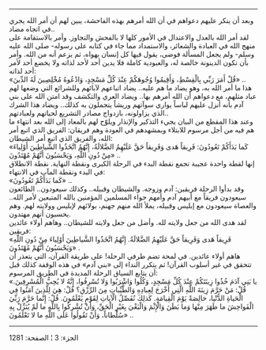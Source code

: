 ------------------------------------------------------------------------

وبعد أن ينكر عليهم دعواهم في أن الله أمرهم بهذه الفاحشة، يبين لهم أن أمر
الله يجري في اتجاه مضاد..  
لقد أمر الله بالعدل والاعتدال في الأمور كلها لا بالفحش والتجاوز. وأمر
بالاستقامة على منهج الله في العبادة والشعائر، والاستمداد مما جاء في
كتابه على رسوله- صلى الله عليه وسلم- ولم يجعل المسألة فوضى، يقول فيها كل
إنسان بهواه، ثم يزعم أنه من الله. وأمر بأن تكون الدينونة خالصة له،
والعبودية كاملة فلا يدين أحد لأحد لذاته ولا يخضع أحد لأمر أحد لذاته:  
«قُلْ أَمَرَ رَبِّي بِالْقِسْطِ، وَأَقِيمُوا وُجُوهَكُمْ عِنْدَ كُلِّ مَسْجِدٍ، وَادْعُوهُ مُخْلِصِينَ لَهُ الدِّينَ»
..  
هذا ما أمر الله به، وهو يضاد ما هم عليه.. يضاد اتباعهم لآبائهم وللشرائع
التي وضعها لهم عباد مثلهم، مع دعواهم أن الله أمرهم بها.. ويضاد العري
والتكشف وقد امتن الله على بني آدم بأنه أنزل عليهم لباساً يواري سوآتهم
وريشاً يتجملون به كذلك.. ويضاد هذا الشرك الذي يزاولونه، بازدواج مصادر
التشريع لحياتهم ولعبادتهم..  
وعند هذا المقطع من البيان يجيء التذكير والإنذار ويلوّح لهم بالمعاد إلى
الله بعد انتهاء ما هم فيه من أجل مرسوم للابتلاء وبمشهدهم في العودة وهم
فريقان: الفريق الذي اتبع أمر الله، والفريق الذي اتبع أمر الشيطان:  
«كَما بَدَأَكُمْ تَعُودُونَ: فَرِيقاً هَدى وَفَرِيقاً حَقَّ عَلَيْهِمُ الضَّلالَةُ، إِنَّهُمُ اتَّخَذُوا
الشَّياطِينَ أَوْلِياءَ مِنْ دُونِ اللَّهِ، وَيَحْسَبُونَ أَنَّهُمْ مُهْتَدُونَ» ..  
إنها لقطة واحدة عجيبة تجمع نقطة البدء في الرحلة الكبرى ونقطة النهاية.
نقطة الانطلاق في البدء ونقطة المآب في الانتهاء:  
«كَما بَدَأَكُمْ تَعُودُونَ» ..  
وقد بدأوا الرحلة فريقين: آدم وزوجه. والشيطان وقبيله.. وكذلك سيعودون..
الطائعون سيعودون فريقاً مع أبيهم آدم وأمهم حواء المسلمين المؤمنين بالله
المتبعين لأمر الله.. والعصاة سيعودون مع إبليس وقبيله، يملأ الله منهم
جهنم، بولائهم لإبليس وولايته لهم. وهم يحسبون أنهم مهتدون.  
لقد هدى الله من جعل ولايته لله. وأضل من جعل ولايته للشيطان.. وهاهم أولاء
عائدين فريقين:  
«فَرِيقاً هَدى وَفَرِيقاً حَقَّ عَلَيْهِمُ الضَّلالَةُ. إِنَّهُمُ اتَّخَذُوا الشَّياطِينَ أَوْلِياءَ مِنْ دُونِ
اللَّهِ وَيَحْسَبُونَ أَنَّهُمْ مُهْتَدُونَ» .  
هاهم أولاء عائدين. في لمحة تضم طرفي الرحلة! على طريقة القرآن، التي يتعذر
أن تتحقق في غير أسلوب القرآن! ثم يتكرر النداء إلى «بني آدم» في هذه
الوقفة كذلك قبل أن يتابع السياق الرحلة المديدة في الطريق المرسوم:  
«يا بَنِي آدَمَ خُذُوا زِينَتَكُمْ عِنْدَ كُلِّ مَسْجِدٍ، وَكُلُوا وَاشْرَبُوا وَلا تُسْرِفُوا، إِنَّهُ لا
يُحِبُّ الْمُسْرِفِينَ. قُلْ: مَنْ حَرَّمَ زِينَةَ اللَّهِ الَّتِي أَخْرَجَ لِعِبادِهِ وَالطَّيِّباتِ مِنَ الرِّزْقِ؟
قُلْ: هِيَ لِلَّذِينَ آمَنُوا فِي الْحَياةِ الدُّنْيا، خالِصَةً يَوْمَ الْقِيامَةِ. كَذلِكَ نُفَصِّلُ الْآياتِ
لِقَوْمٍ يَعْلَمُونَ. قُلْ: إِنَّما حَرَّمَ رَبِّيَ الْفَواحِشَ ما ظَهَرَ مِنْها وَما بَطَنَ وَالْإِثْمَ وَالْبَغْيَ
بِغَيْرِ الْحَقِّ، وَأَنْ تُشْرِكُوا بِاللَّهِ ما لَمْ يُنَزِّلْ بِهِ سُلْطاناً، وَأَنْ تَقُولُوا عَلَى اللَّهِ ما
لا تَعْلَمُونَ» ..

------------------------------------------------------------------------

الجزء: 3 ¦ الصفحة: 1281
